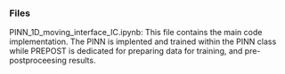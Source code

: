 ### Files
PINN_1D_moving_interface_IC.ipynb: This file contains the main code implementation.
The PINN is implented and trained within the PINN class while PREPOST is dedicated for preparing data for training, and pre-postproceesing results.
